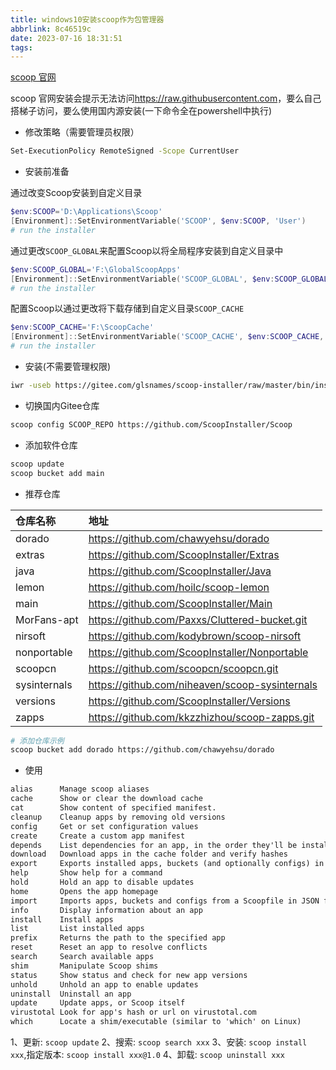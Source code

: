 ```yaml
---
title: windows10安装scoop作为包管理器
abbrlink: 8c46519c
date: 2023-07-16 18:31:51
tags:
---
```


[scoop 官网](https://scoop.sh/)

scoop 官网安装会提示无法访问<https://raw.githubusercontent.com>，要么自己搭梯子访问，要么使用国内源安装(一下命令全在powershell中执行)

- 修改策略（需要管理员权限）

```bash
Set-ExecutionPolicy RemoteSigned -Scope CurrentUser
```

- 安装前准备

通过改变Scoop安装到自定义目录

```powershell
$env:SCOOP='D:\Applications\Scoop'
[Environment]::SetEnvironmentVariable('SCOOP', $env:SCOOP, 'User')
# run the installer
```

通过更改`SCOOP_GLOBAL`来配置Scoop以将全局程序安装到自定义目录中

```powershell
$env:SCOOP_GLOBAL='F:\GlobalScoopApps'
[Environment]::SetEnvironmentVariable('SCOOP_GLOBAL', $env:SCOOP_GLOBAL, 'Machine')
# run the installer
```

配置Scoop以通过更改将下载存储到自定义目录`SCOOP_CACHE`

```powershell
$env:SCOOP_CACHE='F:\ScoopCache'
[Environment]::SetEnvironmentVariable('SCOOP_CACHE', $env:SCOOP_CACHE, 'Machine')
# run the installer
```

- 安装(不需要管理权限)

```bash
iwr -useb https://gitee.com/glsnames/scoop-installer/raw/master/bin/install.ps1 | iex
```

- 切换国内Gitee仓库

```bash
scoop config SCOOP_REPO https://github.com/ScoopInstaller/Scoop
```

- 添加软件仓库

```bash
scoop update
scoop bucket add main
```

- 推荐仓库

|仓库名称|地址|
|:---|:---|
|dorado      |<https://github.com/chawyehsu/dorado>            |
|extras      |<https://github.com/ScoopInstaller/Extras>       |
|java        |<https://github.com/ScoopInstaller/Java>         |
|lemon       |<https://github.com/hoilc/scoop-lemon>           |
|main        |<https://github.com/ScoopInstaller/Main>         |
|MorFans-apt |<https://github.com/Paxxs/Cluttered-bucket.git>  |
|nirsoft     |<https://github.com/kodybrown/scoop-nirsoft>     |
|nonportable |<https://github.com/ScoopInstaller/Nonportable>  |
|scoopcn     |<https://github.com/scoopcn/scoopcn.git>         |
|sysinternals|<https://github.com/niheaven/scoop-sysinternals> |
|versions    |<https://github.com/ScoopInstaller/Versions>     |
|zapps       |<https://github.com/kkzzhizhou/scoop-zapps.git>  |

```bash
# 添加仓库示例
scoop bucket add dorado https://github.com/chawyehsu/dorado
```

- 使用

```txt
alias      Manage scoop aliases
cache      Show or clear the download cache
cat        Show content of specified manifest.
cleanup    Cleanup apps by removing old versions
config     Get or set configuration values
create     Create a custom app manifest
depends    List dependencies for an app, in the order they'll be installed
download   Download apps in the cache folder and verify hashes
export     Exports installed apps, buckets (and optionally configs) in JSON format
help       Show help for a command
hold       Hold an app to disable updates
home       Opens the app homepage
import     Imports apps, buckets and configs from a Scoopfile in JSON format
info       Display information about an app
install    Install apps
list       List installed apps
prefix     Returns the path to the specified app
reset      Reset an app to resolve conflicts
search     Search available apps
shim       Manipulate Scoop shims
status     Show status and check for new app versions
unhold     Unhold an app to enable updates
uninstall  Uninstall an app
update     Update apps, or Scoop itself
virustotal Look for app's hash or url on virustotal.com
which      Locate a shim/executable (similar to 'which' on Linux)
```

1、更新: `scoop update`
2、搜索: `scoop search xxx`
3、安装: `scoop install xxx`,指定版本: `scoop install xxx@1.0`
4、卸载: `scoop uninstall xxx`
